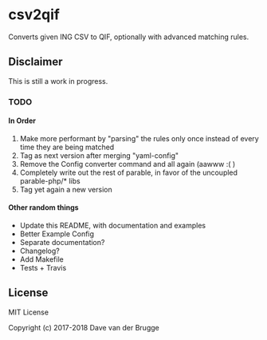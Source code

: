 # csv2qif
Converts given ING CSV to QIF, optionally with advanced matching rules.

## Disclaimer
This is still a work in progress.

### TODO
#### In Order
1. Make more performant by "parsing" the rules only once instead of every time they are being matched
1. Tag as next version after merging "yaml-config"
1. Remove the Config converter command and all again (aawww :( )
1. Completely write out the rest of parable, in favor of the uncoupled parable-php/* libs
1. Tag yet again a new version

#### Other random things
* Update this README, with documentation and examples 
* Better Example Config
* Separate documentation?
* Changelog?
* Add Makefile
* Tests + Travis

## License
MIT License

Copyright (c) 2017-2018 Dave van der Brugge
